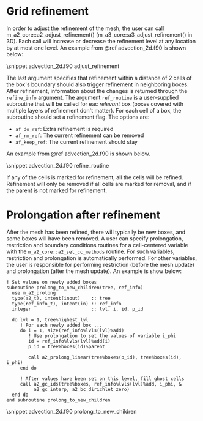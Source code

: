 # Grid refinement

In order to adjust the refinement of the mesh, the user can call
m_a2_core::a2_adjust_refinement() (m_a3_core::a3_adjust_refinement() in 3D).
Each call will increase or decrease the refinement level at any location by at
most one level. An example from @ref advection_2d.f90 is shown below:

\snippet advection_2d.f90 adjust_refinement

The last argument specifies that refinement within a distance of 2 cells of the
box's boundary should also trigger refinement in neighboring boxes. After
refinement, information about the changes is returned through the `refine_info`
argument. The argument `ref_routine` is a user-supplied subroutine that will be
called for eac *relevant* box (boxes covered with multiple layers of refinement
don't matter). For each cell of a box, the subroutine should set a refinement
flag. The options are:

* `af_do_ref`: Extra refinement is required
* `af_rm_ref`: The current refinement can be removed
* `af_keep_ref`: The current refinement should stay

An example from @ref advection_2d.f90 is shown below.

\snippet advection_2d.f90 refine_routine

If any of the cells is marked for refinement, all the cells will be refined.
Refinement will only be removed if all cells are marked for removal, and if the
parent is not marked for refinement.

# Prolongation after refinement

After the mesh has been refined, there will typically be new boxes, and some boxes will have been removed. A user can specify prolongation, restriction and boundary conditions routines for a cell-centered variable with the `m_a2_core::a2_set_cc_methods` routine. For such variables, restriction and prolongation is automatically performed. For other variables, the user is responsible for performing restriction (before the mesh update) and prolongation (after the mesh update). An example is show below:

```{f90}
! Set values on newly added boxes
subroutine prolong_to_new_children(tree, ref_info)
  use m_a2_prolong
  type(a2_t), intent(inout)    :: tree
  type(ref_info_t), intent(in) :: ref_info
  integer                      :: lvl, i, id, p_id

  do lvl = 1, tree%highest_lvl
     ! For each newly added box ...
     do i = 1, size(ref_info%lvls(lvl)%add)
        ! Use prolongation to set the values of variable i_phi
        id = ref_info%lvls(lvl)%add(i)
        p_id = tree%boxes(id)%parent

        call a2_prolong_linear(tree%boxes(p_id), tree%boxes(id), i_phi)
     end do

     ! After values have been set on this level, fill ghost cells
     call a2_gc_ids(tree%boxes, ref_info%lvls(lvl)%add, i_phi, &
          a2_gc_interp, a2_bc_dirichlet_zero)
  end do
end subroutine prolong_to_new_children
```

\snippet advection_2d.f90 prolong_to_new_children

